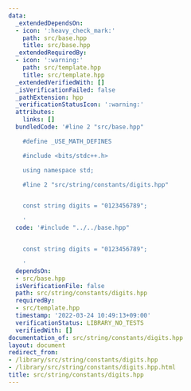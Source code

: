 ```yaml
---
data:
  _extendedDependsOn:
  - icon: ':heavy_check_mark:'
    path: src/base.hpp
    title: src/base.hpp
  _extendedRequiredBy:
  - icon: ':warning:'
    path: src/template.hpp
    title: src/template.hpp
  _extendedVerifiedWith: []
  _isVerificationFailed: false
  _pathExtension: hpp
  _verificationStatusIcon: ':warning:'
  attributes:
    links: []
  bundledCode: '#line 2 "src/base.hpp"

    #define _USE_MATH_DEFINES

    #include <bits/stdc++.h>

    using namespace std;

    #line 2 "src/string/constants/digits.hpp"


    const string digits = "0123456789";

    '
  code: '#include "../../base.hpp"


    const string digits = "0123456789";

    '
  dependsOn:
  - src/base.hpp
  isVerificationFile: false
  path: src/string/constants/digits.hpp
  requiredBy:
  - src/template.hpp
  timestamp: '2022-03-24 10:49:13+09:00'
  verificationStatus: LIBRARY_NO_TESTS
  verifiedWith: []
documentation_of: src/string/constants/digits.hpp
layout: document
redirect_from:
- /library/src/string/constants/digits.hpp
- /library/src/string/constants/digits.hpp.html
title: src/string/constants/digits.hpp
---
```

